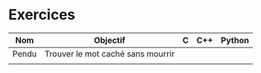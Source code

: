 # Exercices


| Nom | Objectif | C | C++ | Python |
| - | - | - | - | - |
| Pendu | Trouver le mot caché sans mourrir |   |   |   |
|   |   |   |   |   |
